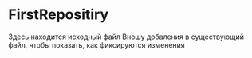 # FirstRepositiry
Здесь находится исходный файл
Вношу добаления в существующий файл, чтобы показать, как фиксируются изменения 
